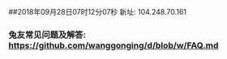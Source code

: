 ##2018年09月28日07时12分07秒 新址: 104.248.70.161
### 兔友常见问题及解答: https://github.com/wanggonging/d/blob/w/FAQ.md
